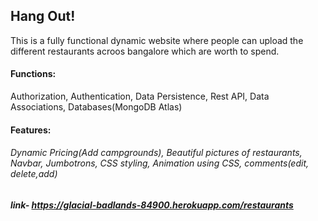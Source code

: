 ## Hang Out!
This is a fully functional dynamic website where people can upload the different restaurants acroos bangalore which are worth to spend.

#### Functions:
Authorization, Authentication, Data Persistence, Rest API, Data Associations, Databases(MongoDB Atlas)
#### Features:
###### Dynamic Pricing(Add campgrounds), Beautiful pictures of restaurants, Navbar, Jumbotrons, CSS styling, Animation using CSS, comments(edit, delete,add)
##### link- https://glacial-badlands-84900.herokuapp.com/restaurants
